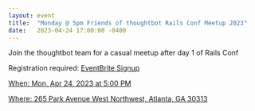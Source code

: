 ```yaml
---
layout: event
title:  "Monday @ 5pm Friends of thoughtbot Rails Conf Meetup 2023"
date:   2023-04-24 17:00:00 -0400
---
```


Join the thoughtbot team for a casual meetup after day 1 of Rails Conf

Registration required: <a href="https://www.eventbrite.com/e/friends-of-thoughtbot-rails-conf-meetup-2023-tickets-616491561857">EventBrite Signup

When: Mon, Apr 24, 2023 at 5:00 PM

Where: 265 Park Avenue West Northwest, Atlanta, GA 30313

